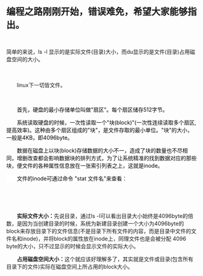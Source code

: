 <p><span style="font-size: 18pt;"><strong>编程之路刚刚开始，错误难免，希望大家能够指出。</strong></span></p>
<p>&nbsp;</p>
<p>简单的来说，ls -l 显示的是实际文件(目录)大小，而du显示的是文件(目录)占用磁盘空间的大小。</p>
<p>　　</p>
<p>　　linux下一切皆文件。　　</p>
<p>&nbsp;</p>
<p>　　<span style="color: #000000;">首先，硬盘的最小存储单位叫做"扇区"。每个扇区储存512字节。&nbsp;　　</span></p>
<p><span style="color: #000000;">　　系统读取硬盘的时候，一次性读取一个"块(block)"(一次性连续读取多个扇区,提高效率)。这种由多个扇区组成的"块"，是文件存取的最小单位。"块"的大小，一般是4KB，即4096byte。</span></p>
<p><span style="color: #000000;">　　<span style="background-color: #ffffff;">数据在磁盘上以块(block)存储数据的大小不一，造成了块的数量也不尽相同，增删改查都会影响数据块的排列方式，为了让系统精准的找到数据对应的那些块，便文件的各种属性信息放在一张索引列表之上，这就是inode。</span></span></p>
<p><span style="color: #000000;"><span style="background-color: #ffffff;">　　文件的inode可通过命令 "stat 文件名"来查看：</span></span></p>
<p>　　<img src="https://images2018.cnblogs.com/blog/1347181/201803/1347181-20180327104809918-1027128092.png" alt="" /></p>
<p>&nbsp;</p>
<p>　　<strong>实际文件大小：</strong>先说目录，通过ls -l可以看出目录大小始终是4096byte的倍数，是因为当创建目录的时候，系统为新建目录创建一个大小为4096byte的block来存放目录下的文件信息(不是目录下所有文件的内容，而是目录中文件的文件名和inode)，并将block的属性放在inode上，同理文件也是会被分配 4096 byte的大小，只不过显示的时候会显示文件的实际大小。</p>
<p>　　<strong>占用磁盘空间大小：</strong>这个就应该好理解多了，其实就是文件或目录(包含所有目录下的文件)实际在磁盘空间上所占用的block大小。</p>
<p>&nbsp;</p>